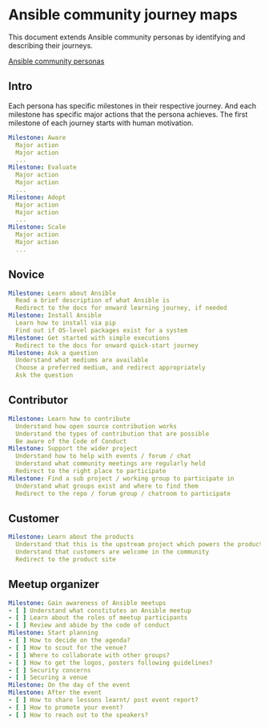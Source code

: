 # Ansible community journey maps

This document extends Ansible community personas by identifying and describing their journeys.

[Ansible community personas](personas.md)

## Intro

Each persona has specific milestones in their respective journey.
And each milestone has specific major actions that the persona achieves.
The first milestone of each journey starts with human motivation.

```yaml
Milestone: Aware
  Major action
  Major action
  ...
Milestone: Evaluate
  Major action
  Major action
  ...
Milestone: Adopt
  Major action
  Major action
  ...
Milestone: Scale
  Major action
  Major action
  ...
```

## Novice

```yaml
Milestone: Learn about Ansible
  Read a brief description of what Ansible is
  Redirect to the docs for onward learning journey, if needed
Milestone: Install Ansible
  Learn how to install via pip
  Find out if OS-level packages exist for a system
Milestone: Get started with simple executions
  Redirect to the docs for onward quick-start journey
Milestone: Ask a question
  Understand what mediums are available
  Choose a preferred medium, and redirect appropriately
  Ask the question
```

## Contributor

```yaml
Milestone: Learn how to contribute
  Understand how open source contribution works 
  Understand the types of contribution that are possible
  Be aware of the Code of Conduct
Milestone: Support the wider project
  Understand how to help with events / forum / chat
  Understand what community meetings are regularly held
  Redirect to the right place to participate
Milestone: Find a sub project / working group to participate in
  Understand what groups exist and where to find them
  Redirect to the repo / forum group / chatroom to participate
```

## Customer

```yaml
Milestone: Learn about the products
  Understand that this is the upstream project which powers the products
  Understand that customers are welcome in the community
  Redirect to the product site
```

## Meetup organizer

```yaml
Milestone: Gain awareness of Ansible meetups
- [ ] Understand what constitutes an Ansible meetup
- [ ] Learn about the roles of meetup participants
- [ ] Review and abide by the code of conduct
Milestone: Start planning
- [ ] How to decide on the agenda?
- [ ] How to scout for the venue?
- [ ] Where to collaborate with other groups?
- [ ] How to get the logos, posters following guidelines?
- [ ] Security concerns
- [ ] Securing a venue
Milestone: On the day of the event
Milestone: After the event
- [ ] How to share lessons learnt/ post event report?
- [ ] How to promote your event?
- [ ] How to reach out to the speakers?
```
